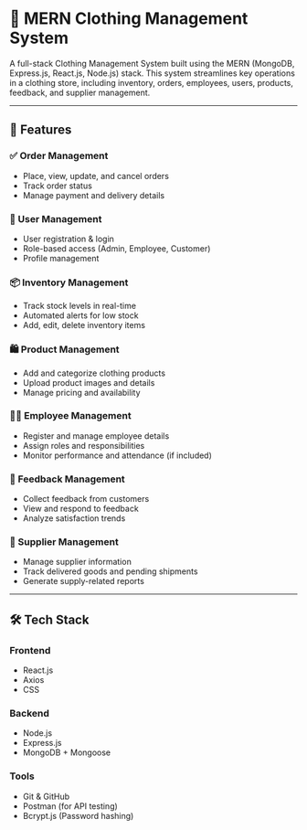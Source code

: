 # 👕 MERN Clothing Management System

A full-stack Clothing Management System built using the MERN (MongoDB, Express.js, React.js, Node.js) stack. This system streamlines key operations in a clothing store, including inventory, orders, employees, users, products, feedback, and supplier management.

---

## 🚀 Features

### ✅ Order Management
- Place, view, update, and cancel orders
- Track order status
- Manage payment and delivery details

### 👤 User Management
- User registration & login
- Role-based access (Admin, Employee, Customer)
- Profile management

### 📦 Inventory Management
- Track stock levels in real-time
- Automated alerts for low stock
- Add, edit, delete inventory items

### 🛍 Product Management
- Add and categorize clothing products
- Upload product images and details
- Manage pricing and availability

### 👨‍💼 Employee Management
- Register and manage employee details
- Assign roles and responsibilities
- Monitor performance and attendance (if included)

### 💬 Feedback Management
- Collect feedback from customers
- View and respond to feedback
- Analyze satisfaction trends

### 🚚 Supplier Management
- Manage supplier information
- Track delivered goods and pending shipments
- Generate supply-related reports

---

## 🛠️ Tech Stack

### Frontend
- React.js
- Axios
- CSS

### Backend
- Node.js
- Express.js
- MongoDB + Mongoose

### Tools
- Git & GitHub
- Postman (for API testing)
- Bcrypt.js (Password hashing)


